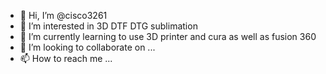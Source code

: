 - 👋 Hi, I’m @cisco3261
- 👀 I’m interested in 3D DTF DTG sublimation
- 🌱 I’m currently learning to use 3D printer and cura as well as fusion 360
- 💞️ I’m looking to collaborate on ...
- 📫 How to reach me ...

<!---
cisco3261/cisco3261 is a ✨ special ✨ repository because its `README.md` (this file) appears on your GitHub profile.
You can click the Preview link to take a look at your changes.
--->
